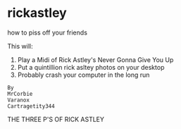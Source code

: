 # rickastley
how to piss off your friends

This will:
1. Play a Midi of Rick Astley's Never Gonna Give You Up
2. Put a quintillion rick asltey photos on your desktop
3. Probably crash your computer in the long run
```
By
MrCorbie
Varanox
Cartragetity344
```




THE THREE P'S OF RICK ASTLEY
